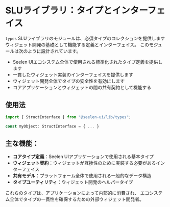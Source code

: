 # **SLUライブラリ：タイプとインターフェイス**

 `types` SLUライブラリのモジュールは、必須タイプのコレクションを提供します
 ウィジェット開発の基礎として機能する定義とインターフェイス。 
このモジュールは次のように設計されています。

* Seelen UIエコシステム全体で使用される標準化されたタイプ定義を提供します
* 一貫したウィジェット実装のインターフェイスを提供します
* ウィジェット開発全体でタイプの安全性を有効にします
* コアアプリケーションとウィジェットの間の共有契約として機能する

## **使用法**

```ts
import { StructInterface } from "@seelen-ui/lib/types";

const myObject: StructInterface = { ... }
```

## **主な機能：**

* **コアタイプ定義**：Seelen UIアプリケーションで使用される基本タイプ
* **ウィジェット契約**：ウィジェットが互換性のために実装する必要があるインターフェイス
* **共有モデル**：プラットフォーム全体で使用される一般的なデータ構造
* **タイプユーティリティ**：ウィジェット開発のヘルパータイプ

これらのタイプは、アプリケーションによって内部的に消費され、
 エコシステム全体でタイプの一貫性を確保するための外部ウィジェット開発者。

